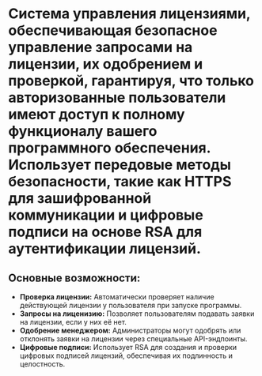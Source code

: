 # Система управления лицензиями, обеспечивающая безопасное управление запросами на лицензии, их одобрением и проверкой, гарантируя, что только авторизованные пользователи имеют доступ к полному функционалу вашего программного обеспечения. Использует передовые методы безопасности, такие как HTTPS для зашифрованной коммуникации и цифровые подписи на основе RSA для аутентификации лицензий.
## Основные возможности:
* **Проверка лицензии:** Автоматически проверяет наличие действующей лицензии у пользователя при запуске программы.
* **Запросы на лиценизию:** Позволяет пользователям подавать заявки на лицензии, если у них её нет.
* **Одобрение менеджером:** Администраторы могут одобрять или отклонять заявки на лицензии через специальные API-эндпоинты.
* **Цифровые подписи:** Использует RSA для создания и проверки цифровых подписей лицензий, обеспечивая их подлинность и целостность.

